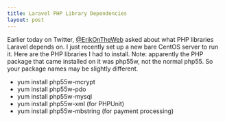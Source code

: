 ```yaml
---
title: Laravel PHP Library Dependencies
layout: post
---
```


Earlier today on Twitter, <a href="https://twitter.com/ErikOnTheWeb">@ErikOnTheWeb</a> asked about what PHP libraries Laravel depends on. I just recently set up a new bare CentOS server to run it. Here are the PHP libraries I had to install. Note: apparently the PHP package that came installed on it was php55w, not the normal php55. So your package names may be slightly different.

* yum install php55w-mcrypt
* yum install php55w-pdo
* yum install php55w-mysql
* yum install php55w-xml (for PHPUnit)
* yum install php55w-mbstring (for payment processing)
